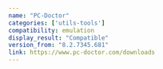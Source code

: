 ```yaml
---
name: "PC-Doctor"
categories: ['utils-tools']
compatibility: emulation
display_result: "Compatible"
version_from: "8.2.7345.681"
link: https://www.pc-doctor.com/downloads
---
```


